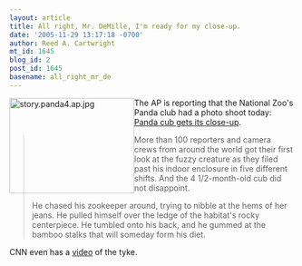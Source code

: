 ```yaml
---
layout: article
title: All right, Mr. DeMille, I'm ready for my close-up.
date: '2005-11-29 13:17:18 -0700'
author: Reed A. Cartwright
mt_id: 1645
blog_id: 2
post_id: 1645
basename: all_right_mr_de
---
```

<img src="{{ site.baseurl }}/uploads/2006/story.panda4.ap.jpg" alt="story.panda4.ap.jpg" width="220" height="168" style="float:left;" />

The AP is reporting that the National Zoo's Panda club had a photo shoot today: [ Panda cub gets its close-up](http://www.cnn.com/2005/TECH/science/11/29/panda.debut.ap/index.html).

> More than 100 reporters and camera crews from around the world got their first look at the fuzzy creature as they filed past his indoor enclosure in five different shifts. And the 4 1/2-month-old cub did not disappoint.
> 
> He chased his zookeeper around, trying to nibble at the hems of her jeans. He pulled himself over the ledge of the habitat's rocky centerpiece. He tumbled onto his back, and he gummed at the bamboo stalks that will someday form his diet.

CNN even has a [video](http://www.cnn.com/video/partners/clickability/index.html?url=/video/tech/2005/11/29/obrien.panda.debut.cnn) of the tyke.
